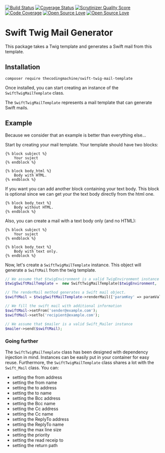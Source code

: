 [![Build Status](https://travis-ci.org/thecodingmachine/swift-twig-mail-template.svg?branch=5.0)](https://travis-ci.org/thecodingmachine/swift-twig-mail-template)
[![Coverage Status](https://coveralls.io/repos/thecodingmachine/swift-twig-mail-template/badge.svg?branch=5.0&service=github)](https://coveralls.io/github/thecodingmachine/swift-twig-mail-template?branch=5.0)
[![Scrutinizer Quality Score](https://scrutinizer-ci.com/g/thecodingmachine/swift-twig-mail-template/badges/quality-score.png?b=5.0)](https://scrutinizer-ci.com/g/thecodingmachine/swift-twig-mail-template?b=5.0)
[![Code Coverage](https://scrutinizer-ci.com/g/thecodingmachine/swift-twig-mail-template/badges/coverage.png?branch=5.0)](https://scrutinizer-ci.com/g/thecodingmachine/swift-twig-mail-template?b=5.0)
[![Open Source Love](https://badges.frapsoft.com/os/v1/open-source.svg?v=102)](https://github.com/ellerbrock/open-source-badge/)
[![Open Source Love](https://badges.frapsoft.com/os/mit/mit.svg?v=102)](https://github.com/ellerbrock/open-source-badge/)

# Swift Twig Mail Generator

This package takes a Twig template and generates a Swift mail from this template.

## Installation

```
composer require thecodingmachine/swift-twig-mail-template
```

Once installed, you can start creating an instance of the `SwiftTwigMailTemplate` class.

The `SwiftTwigMailTemplate` represents a mail template that can generate Swift mails.

## Example

Because we consider that an example is better than everything else...

Start by creating your mail template. Your template should have two blocks:

```twig
{% block subject %}
    Your suject
{% endblock %}

{% block body_html %}
    Body with HTML.
{% endblock %}
```

If you want you can add another block containing your text body. This block is optional since we can get your the text body directly from the html one.

```twig
{% block body_text %}
    Body without HTML.
{% endblock %}
```

Also, you can create a mail with a text body only (and no HTML):

```twig
{% block subject %}
    Your suject
{% endblock %}

{% block body_text %}
    Body with text only.
{% endblock %}
```


Now, let's create a `SwiftTwigMailTemplate` instance. This object will generate a `SwiftMail` from the twig template.

```php
// We assume that $twigEnvironment is a valid TwigEnvironment instance
$twigSwiftMailTemplate =  new SwiftTwigMailTemplate($twigEnvironment, 'path/to/template.twig');

// The renderMail method generates a Swift mail object.
$swiftMail = $twigSwiftMailTemplate->renderMail(['paramKey' => paramValue]);

// We fill the swift mail with additional information
$swiftMail->setFrom('sender@example.com');
$swiftMail->setTo('recipient@example.com');

// We assume that $mailer is a valid Swift_Mailer instance
$mailer->send($swiftMail);
```

### Going further

The `SwiftTwigMailTemplate` class has been designed with dependency injection in mind. Instances can be easily put in your container for easy reuse.
Furthermore, the `SwiftTwigMailTemplate` class shares a lot with the `Swift_Mail` class. You can:

* setting the from address 
* setting the from name 
* setting the to address 
* setting the to name 
* setting the Bcc address 
* setting the Bcc name 
* setting the Cc address 
* setting the Cc name 
* setting the ReplyTo address 
* setting the ReplyTo name 
* setting the max line size
* setting the priority
* setting the read receip to
* setting the return path

